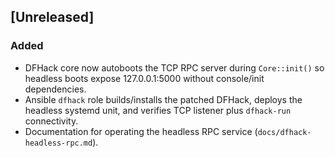 ## [Unreleased]
### Added
- DFHack core now autoboots the TCP RPC server during `Core::init()` so headless boots expose 127.0.0.1:5000 without console/init dependencies.
- Ansible `dfhack` role builds/installs the patched DFHack, deploys the headless systemd unit, and verifies TCP listener plus `dfhack-run` connectivity.
- Documentation for operating the headless RPC service (`docs/dfhack-headless-rpc.md`).
